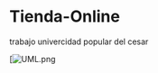 # Tienda-Online
trabajo univercidad popular del cesar


[![UML.png](https://i.postimg.cc/XNZqJf0G/UML.png)
